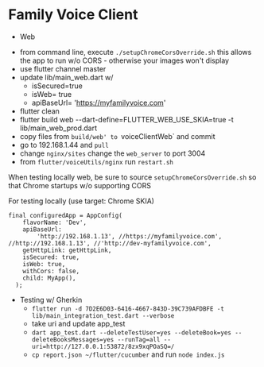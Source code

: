 # Family Voice Client

*  Web
- from command line, execute `./setupChromeCorsOverride.sh`
   this allows the app to run w/o CORS - otherwise your images won't display
-  use flutter channel master
-  update lib/main_web.dart w/
   -  isSecured=true
   -  isWeb= true
   -  apiBaseUrl= 'https://myfamilyvoice.com'
-  flutter clean
-  flutter build web --dart-define=FLUTTER_WEB_USE_SKIA=true -t lib/main_web_prod.dart     
-  copy files from `build/web' to `voiceClientWeb` and commit
-  go to 192.168.1.44 and `pull` 
-  change `nginx/sites` change the `web_server` to port 3004
-  from `flutter/voiceUtils/nginx` run `restart.sh`

When testing locally web, be sure to source `setupChromeCorsOverride.sh` so that Chrome startups w/o supporting CORS

For testing locally (use target: Chrome SKIA)
```
final configuredApp = AppConfig(
    flavorName: 'Dev',
    apiBaseUrl:
        'http://192.168.1.13', //https://myfamilyvoice.com', //http://192.168.1.13', //'http://dev-myfamilyvoice.com',
    getHttpLink: getHttpLink,
    isSecured: true,
    isWeb: true,
    withCors: false,
    child: MyApp(),
  );
```

*  Testing w/ Gherkin
   *  `flutter run -d 7D2E6D03-6416-4667-843D-39C739AFDBFE -t lib/main_integration_test.dart --verbose`
   *  take uri and update app_test
   *  `dart app_test.dart --deleteTestUser=yes --deleteBook=yes --deleteBooksMessages=yes --runTag=all --uri=http://127.0.0.1:53872/8zx9xqPOaSQ=/`
   *  `cp report.json ~/flutter/cucumber` and run `node index.js`
